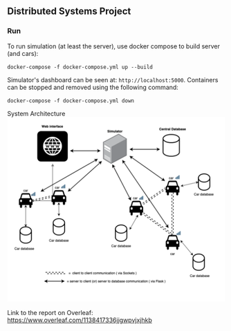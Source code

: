 ## Distributed Systems Project ##

### Run ###
To run simulation (at least the server), use docker compose to build server (and cars):
```
docker-compose -f docker-compose.yml up --build
```

Simulator's dashboard can be seen at: `http://localhost:5000`. Containers can be stopped and removed using the following command:
```
docker-compose -f docker-compose.yml down
```

System Architecture
![](https://github.com/ascalva/Distributed-Cars-Simulator/blob/92f00a2b71e81800894ab8f790692dfc1b604f1d/Report/System_architecture-WhiteBG.png)

Link to the report on Overleaf:
https://www.overleaf.com/1138417336jjgwpvjxjhkb

